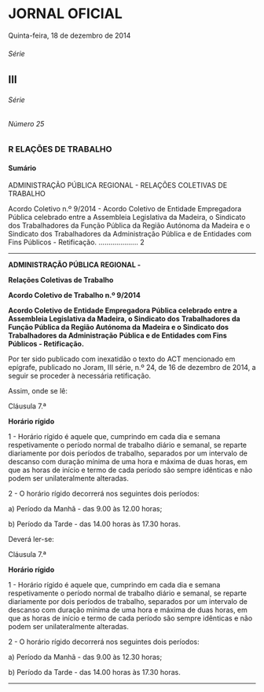 # JORNAL OFICIAL



Quinta-feira, 18 de dezembro de 2014

###### Série
## III


###### Série


###### Número 25


### **R ELAÇÕES DE TRABALHO**

#### **Sumário**

ADMINISTRAÇÃO PÚBLICA REGIONAL - RELAÇÕES COLETIVAS
DE TRABALHO


Acordo Coletivo n.º 9/2014 - Acordo Coletivo de Entidade Empregadora Pública celebrado entre a Assembleia Legislativa da Madeira, o Sindicato dos Trabalhadores da
Função Pública da Região Autónoma da Madeira e o Sindicato dos Trabalhadores da
Administração Pública e de Entidades com Fins Públicos - Retificação. .................... 2




---

**ADMINISTRAÇÃO PÚBLICA REGIONAL -**


**Relações Coletivas de Trabalho**


**Acordo Coletivo de Trabalho n.º 9/2014**


**Acordo Coletivo de Entidade Empregadora Pública celebrado**
**entre a Assembleia Legislativa da Madeira, o Sindicato dos**
**Trabalhadores da Função Pública da Região Autónoma da**
**Madeira e o Sindicato dos Trabalhadores da Administração**
**Pública e de Entidades com Fins Públicos - Retificação.**


Por ter sido publicado com inexatidão o texto do ACT mencionado em epígrafe, publicado no Joram, III série, n.º 24, de 16 de
dezembro de 2014, a seguir se proceder à necessária retificação.


Assim, onde se lê:


Cláusula 7.ª


**Horário rígido**


1 - Horário rígido é aquele que, cumprindo em cada dia e
semana respetivamente o período normal de trabalho diário
e semanal, se reparte diariamente por dois períodos de trabalho, separados por um intervalo de descanso com duração
mínima de uma hora e máxima de duas horas, em que as
horas de início e termo de cada período são sempre idênticas
e não podem ser unilateralmente alteradas.



2 - O horário rígido decorrerá nos seguintes dois períodos:


a) Período da Manhã - das 9.00 às 12.00 horas;


b) Período da Tarde - das 14.00 horas às 17.30 horas.


Deverá ler-se:


Cláusula 7.ª


**Horário rígido**


1 - Horário rígido é aquele que, cumprindo em cada dia e
semana respetivamente o período normal de trabalho diário
e semanal, se reparte diariamente por dois períodos de trabalho, separados por um intervalo de descanso com duração
mínima de uma hora e máxima de duas horas, em que as
horas de início e termo de cada período são sempre idênticas
e não podem ser unilateralmente alteradas.


2 - O horário rígido decorrerá nos seguintes dois períodos:


a) Período da Manhã - das 9.00 às 12.30 horas;


b) Período da Tarde - das 14.00 horas às 17.30 horas.




---

